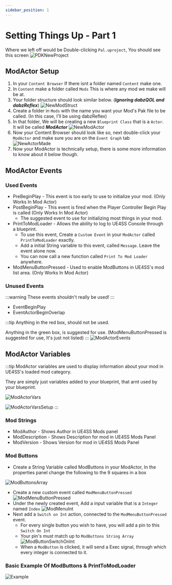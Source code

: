 ```yaml
---
sidebar_position: 1
---
```


# Setting Things Up - Part 1

Where we left off would be Double-clicking `Pal.uproject`, You should see this screen
![PDKNewProject](./assets/NewPMKInstance.png)

## ModActor Setup

1) In your `Content Browser` If there isnt a folder named `Content` make one.
2) In `Content` make a folder called `Mods` This is where any mod we make will be at.
3) Your folder structure should look similar below. (***Ignoring dabzQOL and dabzReflex***) ![NewModStruct](./assets/ContentBrowserNewMod.png)
4) Create a folder in `Mods` with the name you want your Mod's Pak file to be called. (In this case, I'll be using dabzReflex)
5) In that folder, We will be creating a new `Blueprint Class` that is a `Actor`. It will be called **_ModActor_** ![NewModActor](./assets/NewModActor.png)
6) Now your Content Browser should look like so, next double-click your `ModActor` and make sure you are on the `Event Graph` tab ![NewActorMade](./assets/ModActorMade.png)
7) Now your ModActor is technically setup, there is some more information to know about it below though.

## ModActor Events

### Used Events
- PreBeginPlay - This event is too early to use to initialize your mod. (Only Works In Mod Actor)
- PostBeginPlay - This event is fired when the Player Controller Begin Play is called (Only Works In Mod Actor)
  - The suggested event to use for initializing most things in your mod.
- PrintToModLoader - Allows the ability to log to UE4SS Console through a blueprint.
  - To use this event, Create a `Custom Event` in your `ModActor` called `PrintToModLoader` exactly.
  - Add a initial String variable to this event, called `Message`. Leave the event alone now.
  - You can now call a new function called `Print To Mod Loader` anywhere.
- ModMenuButtonPressed - Used to enable ModButtons in UE4SS's mod list area. (Only Works In Mod Actor)

### Unused Events

:::warning
These events shouldn't really be used!
:::

- EventBeginPlay
- EventActorBeginOverlap

:::tip
Anything in the red box, should not be used.

Anything in the green box, is suggested for use. (ModMenuButtonPressed is suggested for use, It's just not listed)
:::
![ModActorEvents](./assets/ModActorEvents.png)

## ModActor Variables

:::tip
ModActor variables are used to display information about your mod in UE4SS's loaded mod category.

They are simply just variables added to your blueprint, that arnt used by your blueprint.

![ModActorVars](./assets/ModActorVariables.png)

![ModActorVarsSetup](./assets/ModActorVariablesWorking.png)
:::

### Mod Strings
- ModAuthor - Shows Author in UE4SS Mods panel
- ModDescription - Shows Description for mod in UE4SS Mods Panel
- ModVersion - Shows Version for mod in UE4SS Mods Panel

### Mod Buttons

- Create a String Variable called ModButtons in your ModActor, In the properties panel change the following to the 9 squares in a box 

![ModButtonsArray](./assets/ModButtonsArray.png)
  - Create a new custom event called `ModMenuButtonPressed` 
  ![ModMenuButtonPressed](./assets/ModMenuButtonPressed.png)
  - Under the newly created event, Add a input variable that is a `Integer` named `Index` ![ModMenuInt](./assets/MonMenuButtonPRessedInt.png)
  - Next add a `Switch on Int` action, connected to the `ModMenuButtonPressed` event.
    - For every single button you wish to have, you will add a pin to this `Switch On Int`
    - Your pin's must match up to `ModButtons String Array` ![ModButtonSwitchOnInt](./assets/ModSwitchOnEvent.png)
    - When a `ModButton` is clicked, it will send a Exec signal, through which every integer is connected to it.  

### Basic Example Of ModButtons & PrintToModLoader
![Example](./assets/example.png)